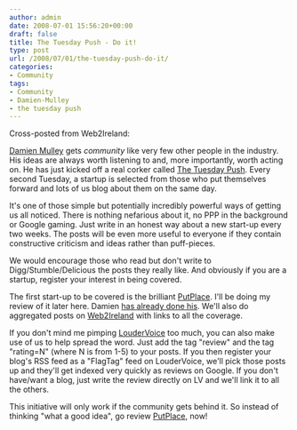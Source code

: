 ```yaml
---
author: admin
date: 2008-07-01 15:56:20+00:00
draft: false
title: The Tuesday Push - Do it!
type: post
url: /2008/07/01/the-tuesday-push-do-it/
categories:
- Community
tags:
- Community
- Damien-Mulley
- the tuesday push
---
```


Cross-posted from Web2Ireland:

[Damien Mulley](http://mulley.net/) gets _community_ like very few other people in the industry. His ideas are always worth listening to and, more importantly, worth acting on. He has just kicked off a real corker called [The Tuesday Push](http://www.mulley.net/2008/07/01/the-tuesday-push-getting-word-out-in-a-co-ordinated-way/). Every second Tuesday, a startup is selected from those who put themselves forward and lots of us blog about them on the same day.

It's one of those simple but potentially incredibly powerful ways of getting us all noticed. There is nothing nefarious about it, no PPP in the background or Google gaming. Just write in an honest way about a new start-up every two weeks. The posts will be even more useful to everyone if they contain constructive criticism and ideas rather than puff-pieces.

We would encourage those who read but don't write to Digg/Stumble/Delicious the posts they really like. And obviously if you are a startup, register your interest in being covered.

The first start-up to be covered is the brilliant [PutPlace](http://www.putplace.com/). I'll be doing my review of it later here. Damien [has already done his](http://www.mulley.net/2008/07/01/that-putplace-feeling/). We'll also do aggregated posts on [Web2Ireland](https://web2ireland.org/) with links to all the coverage.

If you don't mind me pimping [LouderVoice](http://www.loudervoice.com/) too much, you can also make use of us to help spread the word. Just add the tag "review" and the tag "rating=N" (where N is from 1-5) to your posts. If you then register your blog's RSS feed as a "FlagTag" feed on LouderVoice, we'll pick those posts up and they'll get indexed very quickly as reviews on Google. If you don't have/want a blog, just write the review directly on LV and we'll link it to all the others.

This initiative will only work if the community gets behind it. So instead of thinking "what a good idea", go review [PutPlace](http://www.putplace.com/), now!
